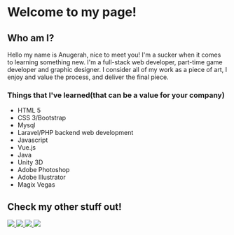 # Welcome to my page!

## Who am I?
<p>Hello my name is Anugerah, nice to meet you! I'm a sucker when it comes to learning something new. I'm a full-stack web developer, part-time
game developer and graphic designer. I consider all
of my work as a piece of art, I enjoy and value the process, and deliver the final piece.</p>

### Things that I've learned(that can be a value for your company)
<ul>
  <li>HTML 5</li>
  <li>CSS 3/Bootstrap</li>
  <li>Mysql</li>
  <li>Laravel/PHP backend web development</li>
  <li>Javascript</li>
  <li>Vue.js</li>
  <li>Java</li>
  <li>Unity 3D</li>
  
  <li>Adobe Photoshop</li>
  <li>Adobe Illustrator</li>
  <li>Magix Vegas</li>
</ul>

## Check my other stuff out!
<a href="https://www.linkedin.com/in/anugerah-maulana-2ab193175/">
  <img src="https://img.shields.io/badge/LinkedIn-0077B5?style=for-the-badge&logo=linkedin&logoColor=white" />
</a>
<a href="https://www.instagram.com/roxbtm/">
  <img src="https://img.shields.io/badge/Instagram-E4405F?style=for-the-badge&logo=instagram&logoColor=white" />
</a>
<a href="https://github.com/nugehood">
  <img src="https://img.shields.io/badge/GitHub-100000?style=for-the-badge&logo=github&logoColor=white" />
</a>
<a href="https://dandeliongaames.itch.io">
  <img src="https://img.shields.io/badge/Itch.io-FA5C5C?style=for-the-badge&logo=itch-dot-io&logoColor=white" />
</a>
